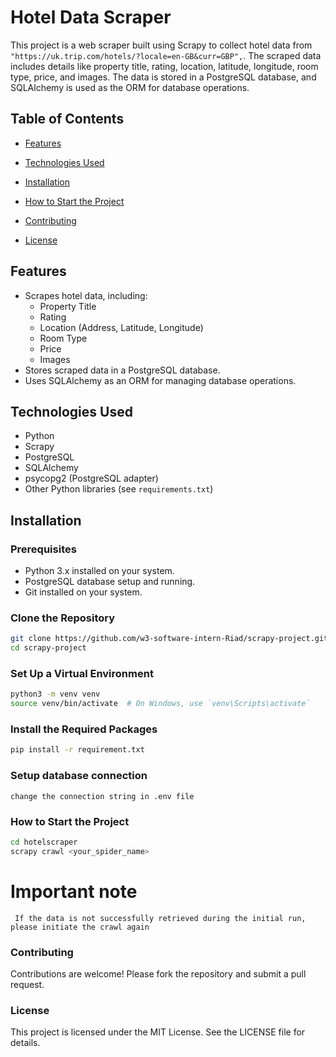 # Hotel Data Scraper

This project is a web scraper built using Scrapy to collect hotel data from ```"https://uk.trip.com/hotels/?locale=en-GB&curr=GBP",```. The scraped data includes details like property title, rating, location, latitude, longitude, room type, price, and images. The data is stored in a PostgreSQL database, and SQLAlchemy is used as the ORM for database operations.

## Table of Contents

- [Features](#features)
- [Technologies Used](#technologies-used)
- [Installation](#installation)

- [How to Start the Project](#how-to-start-the-project)
- [Contributing](#contributing)
- [License](#license)

## Features

- Scrapes hotel data, including:
  - Property Title
  - Rating
  - Location (Address, Latitude, Longitude)
  - Room Type
  - Price
  - Images
- Stores scraped data in a PostgreSQL database.
- Uses SQLAlchemy as an ORM for managing database operations.

## Technologies Used

- Python
- Scrapy
- PostgreSQL
- SQLAlchemy
- psycopg2 (PostgreSQL adapter)
- Other Python libraries (see `requirements.txt`)

## Installation

### Prerequisites

- Python 3.x installed on your system.
- PostgreSQL database setup and running.
- Git installed on your system.

### Clone the Repository

```bash
git clone https://github.com/w3-software-intern-Riad/scrapy-project.git
cd scrapy-project 
```
### Set Up a Virtual Environment

``` bash 
python3 -m venv venv
source venv/bin/activate  # On Windows, use `venv\Scripts\activate`
```
### Install the Required Packages
```bash
pip install -r requirement.txt

```
### Setup database connection 
```change the connection string in .env file```
### How to Start the Project
```bash
cd hotelscraper
scrapy crawl <your_spider_name>
```
# Important note
``` If the data is not successfully retrieved during the initial run, please initiate the crawl again```
### Contributing
Contributions are welcome! Please fork the repository and submit a pull request.
### License
This project is licensed under the MIT License. See the LICENSE file for details.




